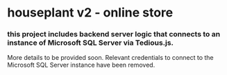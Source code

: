 # houseplant v2 - online store
### this project includes backend server logic that connects to an instance of Microsoft SQL Server via Tedious.js.

More details to be provided soon.
Relevant credentials to connect to the Microsoft SQL Server instance have been removed.


